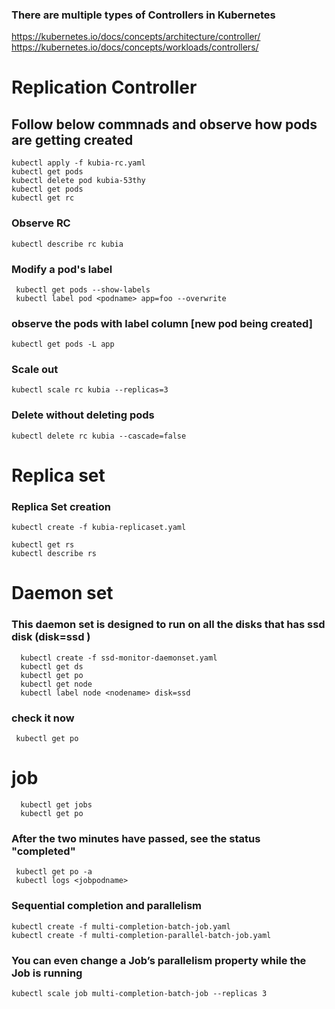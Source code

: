 ### There are multiple types of Controllers in Kubernetes

https://kubernetes.io/docs/concepts/architecture/controller/
https://kubernetes.io/docs/concepts/workloads/controllers/

# Replication Controller

## Follow below commnads and observe how pods are getting created 
    kubectl apply -f kubia-rc.yaml
    kubectl get pods
    kubectl delete pod kubia-53thy
    kubectl get pods
    kubectl get rc
 
 ### Observe RC
    kubectl describe rc kubia
  
 ### Modify a pod's label 
     kubectl get pods --show-labels
     kubectl label pod <podname> app=foo --overwrite

### observe the pods with label column [new pod being created]
    kubectl get pods -L app
  
### Scale out
    kubectl scale rc kubia --replicas=3

### Delete without deleting pods 
    kubectl delete rc kubia --cascade=false
   
  # Replica set
   
 ### Replica Set creation 
    kubectl create -f kubia-replicaset.yaml

    kubectl get rs 
    kubectl describe rs
 
# Daemon set
 
 ### This daemon set is designed to run on all the disks that has ssd disk (disk=ssd )
      kubectl create -f ssd-monitor-daemonset.yaml
      kubectl get ds
      kubectl get po
      kubectl get node
      kubectl label node <nodename> disk=ssd
 
 ### check it now 
     kubectl get po
  
# job
      kubectl get jobs
      kubectl get po

### After the two minutes have passed, see the status "completed"
     kubectl get po -a
     kubectl logs <jobpodname>

### Sequential completion and parallelism

    kubectl create -f multi-completion-batch-job.yaml
    kubectl create -f multi-completion-parallel-batch-job.yaml
### You can even change a Job’s parallelism property while the Job is running
    kubectl scale job multi-completion-batch-job --replicas 3
